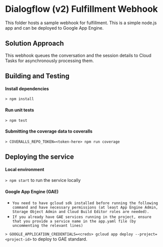 # Dialogflow (v2) Fulfillment Webhook

This folder hosts a sample webhook for fulfillment. This is a simple node.js app and can be deployed to Google App Engine.

## Solution Approach
This webhook queues the conversation and the session details to Cloud Tasks for asynchronously processing them.

## Building and Testing

#### Install dependencies
`> npm install`

#### Run unit tests
`> npm test`

#### Submitting the coverage data to coveralls
`> COVERALLS_REPO_TOKEN=<token-here> npm run coverage`

## Deploying the service

#### Local environment
`> npm start` to run the service locally

#### Google App Engine (GAE)
* ```You need to have gcloud sdk installed before running the following command and have necessary permissions (at least App Engine Admin, Storage Object Admin and Cloud Build Editor roles are needed).```
* ```If you already have GAE services running in the project, ensure that you provide a service name in the app.yaml file (by uncommenting the relevant lines)```


 `> GOOGLE_APPLICATION_CREDENTIALS=<creds> gcloud app deploy --project=<project-id>` to deploy to GAE standard.
